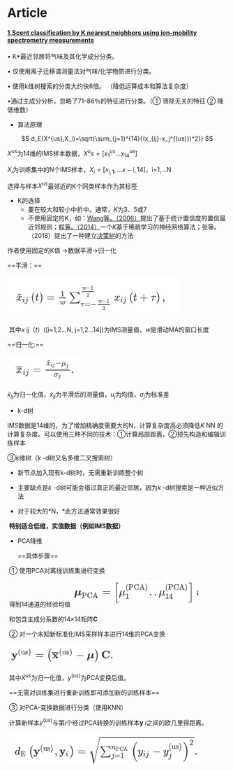 # Article
#### [1.Scent classification by K nearest neighbors using ion-mobility spectrometry measurements](https://www-sciencedirect-com-443.webvpn.las.ac.cn/science/article/pii/S0957417418305566)



• K*最近邻居将气味及其化学成分分类。

• 仅使用离子迁移谱测量法对气味/化学物质进行分类。

• 使用k维树搜索的分类大约快8倍。 （降低运算成本和算法复杂度）

•通过主成分分析，忽略了71–86％的特征进行分类。（① 筛除无关的特征 ② 降低维数）

+ 算法原理

$$
d_E(X^{us},X_i)=\sqrt{\sum_{j=1}^{14}{(x_{ij}-x_j^{(us)})^2}}
$$

$X^{us}$为14维的IMS样本数据，$X^us=[x_1^{us}...x_14^{us}]$

$X_i$为训练集中的N个IMS样本，$X_i=[x_{i,1},...x-{i,14}]$，i=1,...N

选择与样本$X^{us}$最邻近的K个同类样本作为其标签

+ K的选择
  + 要在较大和较小中折中。通常，*K*为3、5或7
  + 不使用固定的K，如：[Wang等。](https://www-sciencedirect-com-443.webvpn.las.ac.cn/science/article/pii/S0957417418305566#bib0036)[（2006）](https://www-sciencedirect-com-443.webvpn.las.ac.cn/science/article/pii/S0957417418305566#bib0036)提出了基于统计置信度的置信最近邻规则；[程等。](https://www-sciencedirect-com-443.webvpn.las.ac.cn/science/article/pii/S0957417418305566#bib0005)[（2014）](https://www-sciencedirect-com-443.webvpn.las.ac.cn/science/article/pii/S0957417418305566#bib0005)一个*K*基于稀疏学习的神经网络算法；张等。（2018）提出了一种建立[决策树](https://www-sciencedirect-com-443.webvpn.las.ac.cn/topics/computer-science/decision-trees)的方法

作者使用固定的K值 $\rightarrow$数据平滑$\rightarrow$归一化

==平滑：==

![image-20200310175620593](https://github.com/Ariel-jin/Article/blob/master/image-20200310175620593.png)

​	其中*x ij*（*t*）([i=1,2...N, j=1,2...14])为IMS测量值，*w*是滑动MA的窗口长度

==归一化:==

![image-20200310180809741](https://github.com/Ariel-jin/Article/blob/master/image-20200310180809741.png)

  $\bar{x}_{ij}$为归一化值，$\tilde{x}_{ij}$为平滑后的测量值，$u_j$为均值，$\sigma_j$为标准差

+ k-d树

IMS数据是14维的，为了增加精确度需要大的N，计算复杂度高必须降低*K* NN 的计算复杂度。可以使用三种不同的技术：①计算局部距离，②预先构造和编辑训练样本

③*ķ*维树（*ķ* -d树又名多维二叉搜索树）

+ 新节点加入现有k-d树时，无需重新训练整个树

+ 主要缺点是*k* -d树可能会错过真正的最近邻居，因为*k* -d树搜索是一种近似方法
+ 对于较大的*N，*此方法通常效果很好

​    **特别适合低维，实值数据（例如IMS数据）**



+ PCA降维

  ==具体步骤==

​       ① 使用PCA对离线训练集进行变换

​			得到14通道的经验均值![image-20200310212108035](https://github.com/Ariel-jin/Article/blob/master/image-20200310212108035.png)

​			和包含主成分系数的14×14矩阵**C**

​		② 对一个未知新标准化IMS采样样本进行14维的PCA变换

![image-20200310213220389](https://github.com/Ariel-jin/Article/blob/master/image-20200310213220389.png)

​				其中$\bar{X}^{us}$为归一化值，$y^{(us)}$为PCA变换后值。

​				==无需对训练集进行重新训练即可添加新的训练样本==

​		③ 对PCA-变换数据进行分类（使用KNN）

​				计算新样本$y^(us)$与第$i$个经过PCA转换的训练样本**y** *i*之间的欧几里得距离。

​						![image-20200310214117707](https://github.com/Ariel-jin/Article/blob/master/image-20200310214117707.png)

